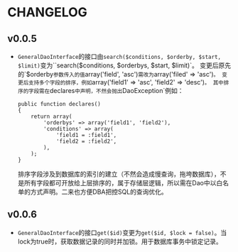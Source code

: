 # CHANGELOG

## v0.0.5

 * `GeneralDaoInterface`的接口由`search($conditions, $orderby, $start, $limit)`变为``search($conditions, $orderbys, $start, $limit)`。
   变更后原先的`$orderby`参数传入的值`array('field', 'asc')`需改为`array('filed' => 'asc')`。
   变更后支持多个字段的排序，例如`array('field1' => 'asc', 'field2' => 'desc')`。
   其中排序的字段需在`declares`中声明，不然会抛出`DaoException`例如：
   ```
   public function declares()
   {
       return array(
           'orderbys' => array('field1', 'field2'),
           'conditions' => array(
               'field1 = :field1',
               'field2 = :field2',
           ),
       );
   }
   ```
   排序字段涉及到数据库的索引的建立（不然会造成慢查询，拖垮数据库），不是所有字段都可开放给上层排序的，属于存储层逻辑，所以需在Dao中以白名单的方式声明。二来也方便DBA把控SQL的查询优化。

## v0.0.6

* `GeneralDaoInterface`的接口`get($id)`变更为`get($id, $lock = false)`。当lock为true时，获取数据记录的同时并加锁。用于数据库事务中锁定记录。